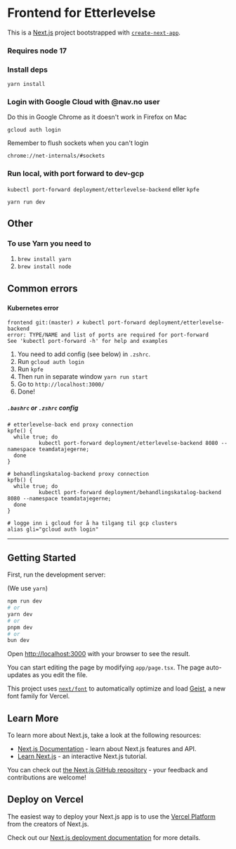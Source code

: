 # Frontend for Etterlevelse

This is a [Next.js](https://nextjs.org) project bootstrapped with [`create-next-app`](https://nextjs.org/docs/app/api-reference/cli/create-next-app).

### Requires node 17

### Install deps

`yarn install`

### Login with Google Cloud with @nav.no user

Do this in Google Chrome as it doesn't work in Firefox on Mac

`gcloud auth login`

Remember to flush sockets when you can't login

`chrome://net-internals/#sockets`

### Run local, with port forward to dev-gcp

`kubectl port-forward deployment/etterlevelse-backend` eller `kpfe`

`yarn run dev`

## Other

### To use Yarn you need to

1. `brew install yarn`
2. `brew install node`

## Common errors

###

#### Kubernetes error

```
frontend git:(master) ✗ kubectl port-forward deployment/etterlevelse-backend
error: TYPE/NAME and list of ports are required for port-forward
See 'kubectl port-forward -h' for help and examples
```

1. You need to add config (see below) in `.zshrc`.
2. Run `gcloud auth login`
3. Run `kpfe`
4. Then run in separate window `yarn run start`
5. Go to `http://localhost:3000/`
6. Done!

##### `.bashrc` or `.zshrc` config

```
# etterlevelse-back end proxy connection
kpfe() {
  while true; do
          kubectl port-forward deployment/etterlevelse-backend 8080 --namespace teamdatajegerne;
  done
}

# behandlingskatalog-backend proxy connection
kpfb() {
  while true; do
          kubectl port-forward deployment/behandlingskatalog-backend 8080 --namespace teamdatajegerne;
  done
}

# logge inn i gcloud for å ha tilgang til gcp clusters
alias gli="gcloud auth login"

```

---

## Getting Started

First, run the development server:

(We use `yarn`)

```bash
npm run dev
# or
yarn dev
# or
pnpm dev
# or
bun dev
```

Open [http://localhost:3000](http://localhost:3000) with your browser to see the result.

You can start editing the page by modifying `app/page.tsx`. The page auto-updates as you edit the file.

This project uses [`next/font`](https://nextjs.org/docs/app/building-your-application/optimizing/fonts) to automatically optimize and load [Geist](https://vercel.com/font), a new font family for Vercel.

## Learn More

To learn more about Next.js, take a look at the following resources:

- [Next.js Documentation](https://nextjs.org/docs) - learn about Next.js features and API.
- [Learn Next.js](https://nextjs.org/learn) - an interactive Next.js tutorial.

You can check out [the Next.js GitHub repository](https://github.com/vercel/next.js) - your feedback and contributions are welcome!

## Deploy on Vercel

The easiest way to deploy your Next.js app is to use the [Vercel Platform](https://vercel.com/new?utm_medium=default-template&filter=next.js&utm_source=create-next-app&utm_campaign=create-next-app-readme) from the creators of Next.js.

Check out our [Next.js deployment documentation](https://nextjs.org/docs/app/building-your-application/deploying) for more details.

